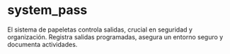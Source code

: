 # system_pass
El sistema de papeletas controla salidas, crucial en seguridad y organización. Registra salidas programadas, asegura un entorno seguro y documenta actividades.
